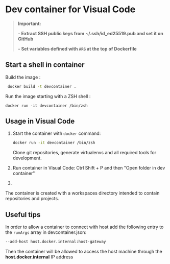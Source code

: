# Dev container for Visual Code

> **Important:**
>
> **- Extract SSH public keys from ~/.ssh/id_ed25519.pub and set it on GitHub**
>
> **- Set variables defined with `ARG` at the top of Dockerfile**

## Start a shell in container

Build the image :

```bash
 docker build -t devcontainer .
```

Run the image starting with a ZSH shell :

```
docker run -it devcontainer /bin/zsh
```

## Usage in Visual Code

1. Start the container with `docker` command:

    ```bash
    docker run -it devcontainer /bin/zsh
    ```

    Clone git repositories, generate virtualenvs and all required tools for development.

2. Run container in Visual Code: Ctrl Shift + P and then "Open folder in dev container"
3. 

The container is created with a workspaces directory intended to contain repositories and projects.

## Useful tips

In order to allow a container to connect with host add the following entry to the `runArgs` array in devcontainer.json:

```bash
--add-host host.docker.internal:host-gateway
```

Then the container will be allowed to access the host machine through the **host.docker.internal** IP address
